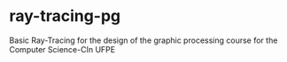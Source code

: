 # ray-tracing-pg
Basic Ray-Tracing for the design of the graphic processing course for the Computer Science-CIn UFPE
